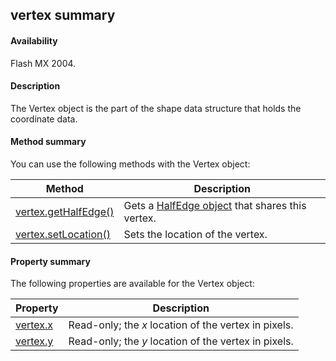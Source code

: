## vertex summary

#### Availability

Flash MX 2004.

#### Description

The Vertex object is the part of the shape data structure that holds the coordinate data.

#### Method summary

You can use the following methods with the Vertex object:

| **Method**                                    | **Description**                                                  |
|-----------------------------------------------|------------------------------------------------------------------|
| [vertex.getHalfEdge()](../Vertex_object/vertex.md) | Gets a [HalfEdge object](../HalfEdge_object/halfEdge_summary.md) that shares this vertex. |
| [vertex.setLocation()](../Vertex_object/vertex1.md)        | Sets the location of the vertex.                                 |

#### Property summary

The following properties are available for the Vertex object:

| **Property**               | **Description**                                      |
|----------------------------|------------------------------------------------------|
| [vertex.x](../Vertex_object/vertex2.md) | Read-only; the *x* location of the vertex in pixels. |
| [vertex.y](../Vertex_object/vertex3.md) | Read-only; the *y* location of the vertex in pixels. |

<span id="vertex.getHalfEdge()" class="anchor"></span>

